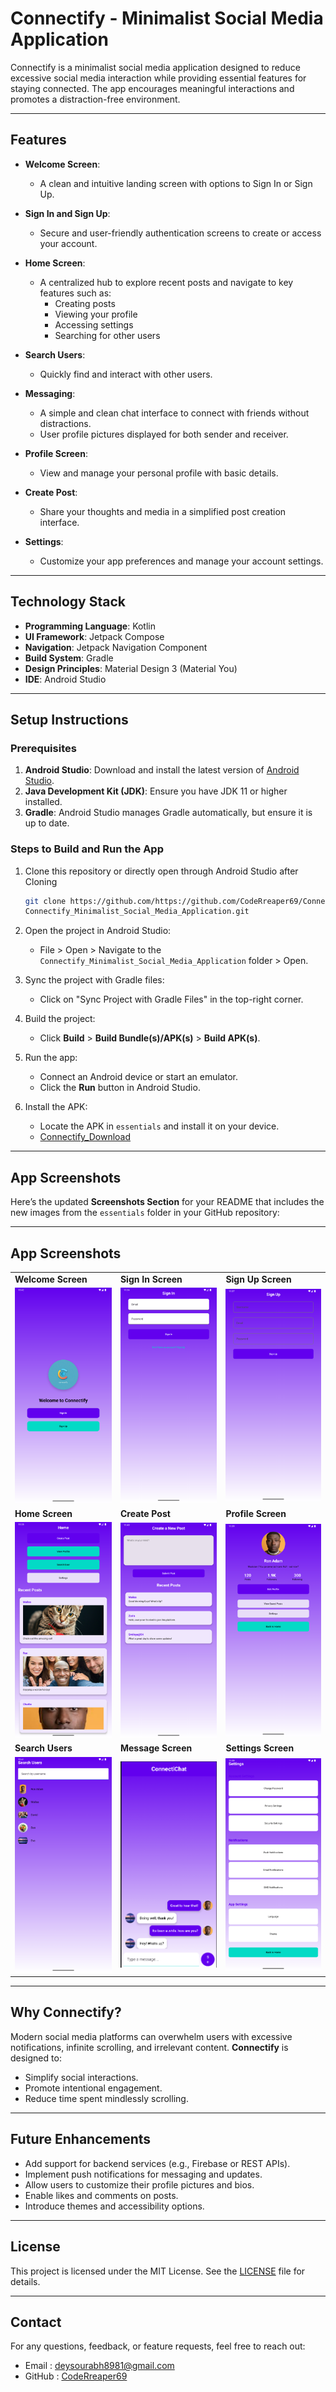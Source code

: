 # **Connectify - Minimalist Social Media Application**

Connectify is a minimalist social media application designed to reduce excessive social media interaction while providing essential features for staying connected. The app encourages meaningful interactions and promotes a distraction-free environment.

---

## **Features**

- **Welcome Screen**: 
  - A clean and intuitive landing screen with options to Sign In or Sign Up.
  
- **Sign In and Sign Up**: 
  - Secure and user-friendly authentication screens to create or access your account.

- **Home Screen**:
  - A centralized hub to explore recent posts and navigate to key features such as:
    - Creating posts
    - Viewing your profile
    - Accessing settings
    - Searching for other users

- **Search Users**:
  - Quickly find and interact with other users.

- **Messaging**:
  - A simple and clean chat interface to connect with friends without distractions.
  - User profile pictures displayed for both sender and receiver.

- **Profile Screen**:
  - View and manage your personal profile with basic details.

- **Create Post**:
  - Share your thoughts and media in a simplified post creation interface.

- **Settings**:
  - Customize your app preferences and manage your account settings.

---

## **Technology Stack**

- **Programming Language**: Kotlin
- **UI Framework**: Jetpack Compose
- **Navigation**: Jetpack Navigation Component
- **Build System**: Gradle
- **Design Principles**: Material Design 3 (Material You)
- **IDE**: Android Studio

---

## **Setup Instructions**

### Prerequisites

1. **Android Studio**: Download and install the latest version of [Android Studio](https://developer.android.com/studio).
2. **Java Development Kit (JDK)**: Ensure you have JDK 11 or higher installed.
3. **Gradle**: Android Studio manages Gradle automatically, but ensure it is up to date.

### Steps to Build and Run the App

1. Clone this repository or directly open through Android Studio after Cloning
   ```bash
   git clone https://github.com/https://github.com/CodeRreaper69/Connectify_Minimalist_Social_Media_Application.git
   Connectify_Minimalist_Social_Media_Application.git
   ```

2. Open the project in Android Studio:
   - File > Open > Navigate to the `Connectify_Minimalist_Social_Media_Application` folder > Open.

3. Sync the project with Gradle files:
   - Click on "Sync Project with Gradle Files" in the top-right corner.

4. Build the project:
   - Click **Build** > **Build Bundle(s)/APK(s)** > **Build APK(s)**.

5. Run the app:
   - Connect an Android device or start an emulator.
   - Click the **Run** button in Android Studio.

6. Install the APK:
   - Locate the APK in `essentials` and install it on your device.
   - [Connectify_Download](apk/Connectify.apk)

---

## **App Screenshots**

Here’s the updated **Screenshots Section** for your README that includes the new images from the `essentials` folder in your GitHub repository:

---

## **App Screenshots**

<table>
  <tr>
    <td><strong>Welcome Screen</strong></td>
    <td><strong>Sign In Screen</strong></td>
    <td><strong>Sign Up Screen</strong></td>
  </tr>
  <tr>
    <td><img src="essentials/WelcomePage.png" alt="Welcome Screen" width="200"/></td>
    <td><img src="essentials/SignIn.png" alt="Sign In Screen" width="200"/></td>
    <td><img src="essentials/SignUp.png" alt="Sign Up Screen" width="200"/></td>
  </tr>
  <tr>
    <td><strong>Home Screen</strong></td>
    <td><strong>Create Post</strong></td>
    <td><strong>Profile Screen</strong></td>
  </tr>
  <tr>
    <td><img src="essentials/Home.png" alt="Home Screen" width="200"/></td>
    <td><img src="essentials/CreatePost.png" alt="Create Post Screen" width="200"/></td>
    <td><img src="essentials/Profile.png" alt="Profile Screen" width="200"/></td>
  </tr>
  <tr>
    <td><strong>Search Users</strong></td>
    <td><strong>Message Screen</strong></td>
    <td><strong>Settings Screen</strong></td>
  </tr>
  <tr>
    <td><img src="essentials/SeachUsers.png" alt="Search Users Screen" width="200"/></td>
    <td><img src="essentials/MessageScreen.png" alt="Message Screen" width="200"/></td>
    <td><img src="essentials/Settings.png" alt="Settings Screen" width="200"/></td>
  </tr>
</table>

---

## **Why Connectify?**

Modern social media platforms can overwhelm users with excessive notifications, infinite scrolling, and irrelevant content. **Connectify** is designed to:
- Simplify social interactions.
- Promote intentional engagement.
- Reduce time spent mindlessly scrolling.

---

## **Future Enhancements**

- Add support for backend services (e.g., Firebase or REST APIs).
- Implement push notifications for messaging and updates.
- Allow users to customize their profile pictures and bios.
- Enable likes and comments on posts.
- Introduce themes and accessibility options.

---


## **License**

This project is licensed under the MIT License. See the [LICENSE](LICENSE) file for details.

---

## **Contact**

For any questions, feedback, or feature requests, feel free to reach out:
- Email  : [deysourabh8981@gmail.com](deysourabh8981@gmail.com)
- GitHub : [CodeRreaper69](https://github.com/CodeRreaper69)
